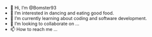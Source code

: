 - 👋 Hi, I’m @Bomster93
- 👀 I’m interested in dancing and eating good food.
- 🌱 I’m currently learning about coding and software development.
- 💞️ I’m looking to collaborate on ...
- 📫 How to reach me ...

<!---
Bomster93/Bomster93 is a ✨ special ✨ repository because its `README.md` (this file) appears on your GitHub profile.
You can click the Preview link to take a look at your changes.
--->
